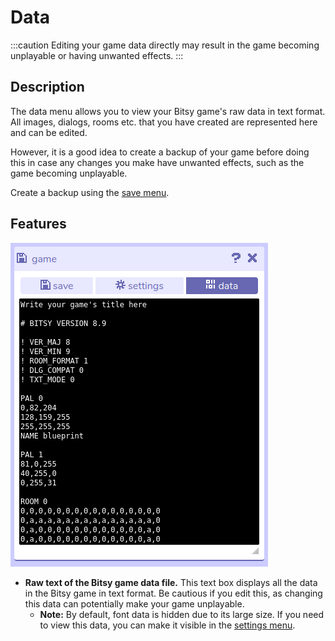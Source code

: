 # Data

:::caution 
Editing your game data directly may result in the game becoming unplayable or having unwanted effects. 
:::

## Description

The data menu allows you to view your Bitsy game's raw data in text format. All images, dialogs, rooms etc. that you have created are represented here and can be edited.

However, it is a good idea to create a backup of your game before doing this in case any changes you make have unwanted effects, such as the game becoming unplayable. 

Create a backup using the [save menu](save).

## Features

![game data menu screenshot](.images/gameDataDiagram.png)

- **Raw text of the Bitsy game data file.** This text box displays all the data in the Bitsy game in text format. Be cautious if you edit this, as changing this data can potentially make your game unplayable.
	- **Note:** By default, font data is hidden due to its large size. If you need to view this data, you can make it visible in the [settings menu](settings).